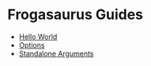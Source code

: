 # Frogasaurus Guides

-   [Hello World](hello-world.md)
-   [Options](options.md)
-   [Standalone Arguments](standalone-arguments.md)

